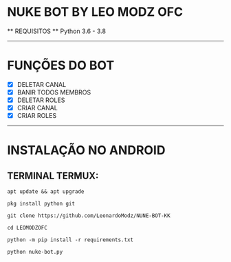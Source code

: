 # NUKE BOT BY LEO MODZ OFC
** REQUISITOS 
** Python 3.6 - 3.8
***
# FUNÇÕES DO BOT
 - [x] DELETAR CANAL
 - [x] BANIR TODOS MEMBROS
 - [x] DELETAR ROLES
 - [x] CRIAR CANAL
 - [x] CRIAR ROLES

***
# INSTALAÇÃO NO ANDROID
## TERMINAL TERMUX:
```console
apt update && apt upgrade

pkg install python git

git clone https://github.com/LeonardoModz/NUNE-BOT-KK

cd LEOMODZOFC

python -m pip install -r requirements.txt

python nuke-bot.py
